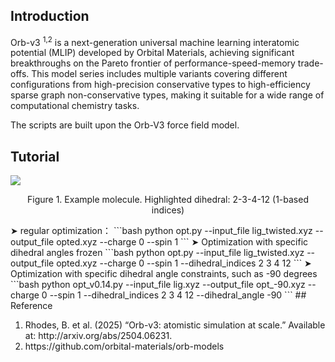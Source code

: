 ## Introduction
Orb-v3 <sup>1,2</sup> is a next-generation universal machine learning interatomic potential (MLIP) developed by Orbital Materials, achieving significant breakthroughs on the Pareto frontier of performance-speed-memory trade-offs. This model series includes multiple variants covering different configurations from high-precision conservative types to high-efficiency sparse graph non-conservative types, making it suitable for a wide range of computational chemistry tasks.

The scripts are built upon the Orb-V3 force field model.

## Tutorial
<img src="http://blog.molcalx.com.cn/wp-content/uploads/2025/09/twisted_dihedral_angle-2-3-4-12-768x494.png">
<p style="text-align:center;">Figure 1. Example molecule. Highlighted dihedral: 2-3-4-12 (1-based indices)</p>
➤ regular optimization：
```bash
python opt.py --input_file lig_twisted.xyz --output_file opted.xyz --charge 0 --spin 1
```
➤ Optimization with specific dihedral angles frozen
```bash
python opt.py --input_file lig_twisted.xyz --output_file opted.xyz --charge 0 --spin 1 --dihedral_indices 2 3 4 12
```
➤ Optimization with specific dihedral angle constraints, such as -90 degrees
```bash
python opt_v0.14.py --input_file lig.xyz --output_file opt_-90.xyz --charge 0 --spin 1 --dihedral_indices 2 3 4 12 --dihedral_angle -90
```
## Reference
<ol>
    <li>Rhodes, B. et al. (2025) “Orb-v3: atomistic simulation at scale.” Available at: http://arxiv.org/abs/2504.06231.</li>
    <li>https://github.com/orbital-materials/orb-models</li>
</ol>
